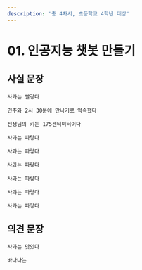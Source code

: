 ```yaml
---
description: '총 4차시, 초등학교 4학년 대상'
---
```


# 01. 인공지능 챗봇 만들기

## 사실 문장

```text
사과는 빨갛다
```

```text
민주와 2시 30분에 만나기로 약속했다
```

```text
선생님의 키는 175센티미터이다
```

```text
사과는 파랗다
```

```text
사과는 파랗다
```

```text
사과는 파랗다
```

```text
사과는 파랗다
```

```text
사과는 파랗다
```

```text
사과는 파랗다
```

## 의견 문장

```text
사과는 맛있다
```

```text
바나나는 
```

